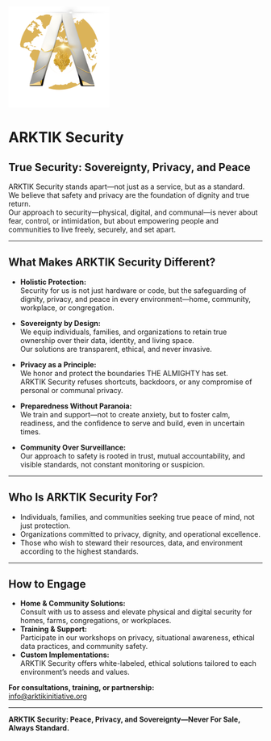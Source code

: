 <img src="../assets/ARKTIK%20Logo.png" alt="ARKTIK Logo" width="200">

# ARKTIK Security

## True Security: Sovereignty, Privacy, and Peace

ARKTIK Security stands apart—not just as a service, but as a standard.  
We believe that safety and privacy are the foundation of dignity and true return.  
Our approach to security—physical, digital, and communal—is never about fear, control, or intimidation, but about empowering people and communities to live freely, securely, and set apart.

---

## What Makes ARKTIK Security Different?

- **Holistic Protection:**  
  Security for us is not just hardware or code, but the safeguarding of dignity, privacy, and peace in every environment—home, community, workplace, or congregation.

- **Sovereignty by Design:**  
  We equip individuals, families, and organizations to retain true ownership over their data, identity, and living space.  
  Our solutions are transparent, ethical, and never invasive.

- **Privacy as a Principle:**  
  We honor and protect the boundaries THE ALMIGHTY has set.  
  ARKTIK Security refuses shortcuts, backdoors, or any compromise of personal or communal privacy.

- **Preparedness Without Paranoia:**  
  We train and support—not to create anxiety, but to foster calm, readiness, and the confidence to serve and build, even in uncertain times.

- **Community Over Surveillance:**  
  Our approach to safety is rooted in trust, mutual accountability, and visible standards, not constant monitoring or suspicion.

---

## Who Is ARKTIK Security For?

- Individuals, families, and communities seeking true peace of mind, not just protection.
- Organizations committed to privacy, dignity, and operational excellence.
- Those who wish to steward their resources, data, and environment according to the highest standards.

---

## How to Engage

- **Home & Community Solutions:**  
  Consult with us to assess and elevate physical and digital security for homes, farms, congregations, or workplaces.
- **Training & Support:**  
  Participate in our workshops on privacy, situational awareness, ethical data practices, and community safety.
- **Custom Implementations:**  
  ARKTIK Security offers white-labeled, ethical solutions tailored to each environment’s needs and values.

**For consultations, training, or partnership:**  
info@arktikinitiative.org

---

**ARKTIK Security: Peace, Privacy, and Sovereignty—Never For Sale, Always Standard.**
